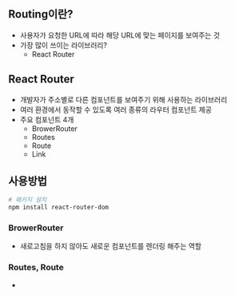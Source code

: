 ## Routing이란?
* 사용자가 요청한 URL에 따라 해당 URL에 맞는 페이지를 보여주는 것 
* 가장 많이 쓰이는 라이브러리? 
    * React Router 

## React Router 
* 개발자가 주소별로 다른 컴포넌트를 보여주기 위해 사용하는 라이브러리 
* 여러 환경에서 동작할 수 있도록 여러 종류의 라우터 컴포넌트 제공
* 주요 컴포넌트 4개 
    * BrowerRouter
    * Routes
    * Route
    * Link


## 사용방법 
```bash
# 패키지 설치
npm install react-router-dom
```

### BrowerRouter
* 새로고침을 하지 않아도 새로운 컴포넌트를 렌더링 해주는 역할

### Routes, Route
* 